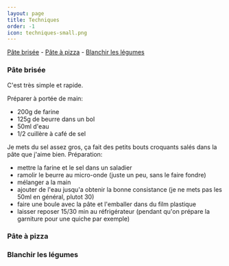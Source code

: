 ```yaml
---
layout: page
title: Techniques
order: -1
icon: techniques-small.png
---
```


[Pâte brisée](/techniques#pate-quiche) - [Pâte à
pizza](/techniques#pate-pizza) - [Blanchir les légumes](/techniques#blanchir)


### <a name="pate-quiche"></a> Pâte brisée

C'est très simple et rapide.

Préparer à portée de main:

- 200g de farine
- 125g de beurre dans un bol
- 50ml d'eau
- 1/2 cuillère à café de sel

Je mets du sel assez gros, ça fait des petits bouts croquants salés dans la pâte que j'aime bien. Préparation:

- mettre la farine et le sel dans un saladier
- ramolir le beurre au micro-onde (juste un peu, sans le faire fondre)
- mélanger a la main
- ajouter de l'eau jusqu'a obtenir la bonne consistance (je ne mets pas les 50ml
  en général, plutot 30)
- faire une boule avec la pâte et l'emballer dans du film plastique
- laisser reposer 15/30 min au réfrigérateur (pendant qu'on prépare
  la garniture pour une quiche par exemple)

### <a name="pate-pizza"></a> Pâte à pizza

### <a name="blanchir"></a> Blanchir les légumes
